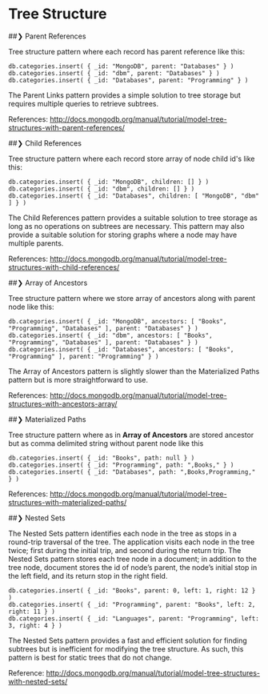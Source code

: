 # Tree Structure

##❯ Parent References

  Tree structure pattern where each record has parent reference like this:

```
db.categories.insert( { _id: "MongoDB", parent: "Databases" } )
db.categories.insert( { _id: "dbm", parent: "Databases" } )
db.categories.insert( { _id: "Databases", parent: "Programming" } )
```

  The Parent Links pattern provides a simple solution to tree storage but requires multiple queries to retrieve subtrees.

  References:
    http://docs.mongodb.org/manual/tutorial/model-tree-structures-with-parent-references/

##❯ Child References

  Tree structure pattern where each record store array of node child id's like this:

```
db.categories.insert( { _id: "MongoDB", children: [] } )
db.categories.insert( { _id: "dbm", children: [] } )
db.categories.insert( { _id: "Databases", children: [ "MongoDB", "dbm" ] } )
```

  The Child References pattern provides a suitable solution to tree storage as long as no operations on subtrees are necessary. This pattern may also provide a suitable solution for storing graphs where a node may have multiple parents.

  References:
    http://docs.mongodb.org/manual/tutorial/model-tree-structures-with-child-references/

##❯ Array of Ancestors

  Tree structure pattern where we store array of ancestors along with parent node like this:

```
db.categories.insert( { _id: "MongoDB", ancestors: [ "Books", "Programming", "Databases" ], parent: "Databases" } )
db.categories.insert( { _id: "dbm", ancestors: [ "Books", "Programming", "Databases" ], parent: "Databases" } )
db.categories.insert( { _id: "Databases", ancestors: [ "Books", "Programming" ], parent: "Programming" } )
```

  The Array of Ancestors pattern is slightly slower than the Materialized Paths pattern but is more straightforward to use.

  References:
    http://docs.mongodb.org/manual/tutorial/model-tree-structures-with-ancestors-array/

##❯ Materialized Paths

  Tree structure pattern where as in **Array of Ancestors** are stored ancestor but as comma delimited string without parent node like this

```
db.categories.insert( { _id: "Books", path: null } )
db.categories.insert( { _id: "Programming", path: ",Books," } )
db.categories.insert( { _id: "Databases", path: ",Books,Programming," } )
```

  References:
    http://docs.mongodb.org/manual/tutorial/model-tree-structures-with-materialized-paths/

##❯ Nested Sets

  The Nested Sets pattern identifies each node in the tree as stops in a round-trip traversal of the tree. The application visits each node in the tree twice; first during the initial trip, and second during the return trip. The Nested Sets pattern stores each tree node in a document; in addition to the tree node, document stores the id of node’s parent, the node’s initial stop in the left field, and its return stop in the right field.

```
db.categories.insert( { _id: "Books", parent: 0, left: 1, right: 12 } )
db.categories.insert( { _id: "Programming", parent: "Books", left: 2, right: 11 } )
db.categories.insert( { _id: "Languages", parent: "Programming", left: 3, right: 4 } )
```

  The Nested Sets pattern provides a fast and efficient solution for finding subtrees but is inefficient for modifying the tree structure. As such, this pattern is best for static trees that do not change.

  Reference:
    http://docs.mongodb.org/manual/tutorial/model-tree-structures-with-nested-sets/

